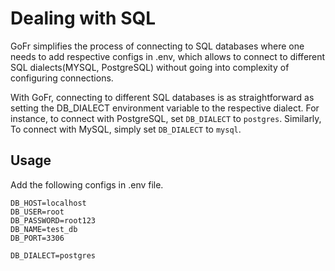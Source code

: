 # Dealing with SQL

GoFr simplifies the process of connecting to SQL databases where one needs to add respective configs in .env,
which allows to connect to different SQL dialects(MYSQL, PostgreSQL) without going into complexity of configuring connections.

With GoFr, connecting to different SQL databases is as straightforward as setting the DB_DIALECT environment variable to the respective dialect.
For instance, to connect with PostgreSQL, set `DB_DIALECT` to `postgres`. Similarly, To connect with MySQL, simply set `DB_DIALECT` to `mysql`.

## Usage
Add the following configs in .env file.

```dotenv
DB_HOST=localhost
DB_USER=root
DB_PASSWORD=root123
DB_NAME=test_db
DB_PORT=3306

DB_DIALECT=postgres
```